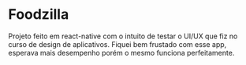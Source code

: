 # Foodzilla

Projeto feito em react-native com o intuito de testar o UI/UX que fiz no curso de design de aplicativos. Fiquei bem frustado com esse app, esperava mais desempenho porém o mesmo funciona perfeitamente.